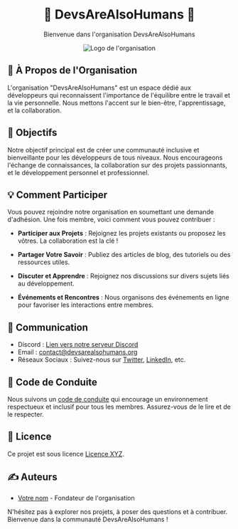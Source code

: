 <h1 align="center">🌟 DevsAreAlsoHumans 🌟</h1>

<p align="center">
  Bienvenue dans l'organisation DevsAreAlsoHumans
</p>

<p align="center">
  <img src="https://media.giphy.com/media/13GIgrGdslD9oQ/giphy.gif" alt="Logo de l'organisation">
</p>

## 📖 À Propos de l'Organisation

L'organisation "DevsAreAlsoHumans" est un espace dédié aux développeurs qui reconnaissent l'importance de l'équilibre entre le travail et la vie personnelle. Nous mettons l'accent sur le bien-être, l'apprentissage, et la collaboration.

## 🚀 Objectifs

Notre objectif principal est de créer une communauté inclusive et bienveillante pour les développeurs de tous niveaux. Nous encourageons l'échange de connaissances, la collaboration sur des projets passionnants, et le développement personnel et professionnel.

## 💡 Comment Participer

Vous pouvez rejoindre notre organisation en soumettant une demande d'adhésion. Une fois membre, voici comment vous pouvez contribuer :

- **Participer aux Projets** : Rejoignez les projets existants ou proposez les vôtres. La collaboration est la clé !

- **Partager Votre Savoir** : Publiez des articles de blog, des tutoriels ou des ressources utiles.

- **Discuter et Apprendre** : Rejoignez nos discussions sur divers sujets liés au développement.

- **Événements et Rencontres** : Nous organisons des événements en ligne pour favoriser les interactions entre membres.

## 📢 Communication

- Discord : [Lien vers notre serveur Discord](lien_discord)
- Email : [contact@devsarealsohumans.org](mailto:contact@devsarealsohumans.org)
- Réseaux Sociaux : Suivez-nous sur [Twitter](lien_twitter), [LinkedIn](lien_linkedin), etc.

## 🤝 Code de Conduite

Nous suivons un [code de conduite](code_de_conduite.md) qui encourage un environnement respectueux et inclusif pour tous les membres. Assurez-vous de le lire et de le respecter.

## 📜 Licence

Ce projet est sous licence [Licence XYZ](lien_vers_la_licence).

## ✍️ Auteurs

- [Votre nom](lien_vers_votre_profil_github) - Fondateur de l'organisation

N'hésitez pas à explorer nos projets, à poser des questions et à contribuer. Bienvenue dans la communauté DevsAreAlsoHumans !
